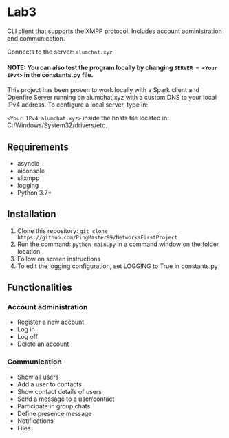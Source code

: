 # Lab3
CLI client that supports the XMPP protocol. Includes account administration and communication.

Connects to the server: ```alumchat.xyz```

#### NOTE: You can also test the program locally by changing ```SERVER = <Your IPv4>``` in the constants.py file.  
This project has been proven to work locally with a Spark client and Openfire Server running on alumchat.xyz with a custom DNS to your local IPv4 address. 
To configure a local server, type in:

```<Your IPv4 alumchat.xyz>``` inside the hosts file located in: C:/Windows/System32/drivers/etc. 

## Requirements
- asyncio
- aiconsole
- slixmpp
- logging
- Python 3.7+

## Installation
1. Clone this repository: ```git clone https://github.com/PingMaster99/NetworksFirstProject```
2. Run the command: ```python main.py``` in a command window on the folder location
3. Follow on screen instructions
4. To edit the logging configuration, set LOGGING to True in constants.py

## Functionalities
### Account administration
- Register a new account
- Log in
- Log off
- Delete an account

### Communication
- Show all users
- Add a user to contacts
- Show contact details of users
- Send a message to a user/contact
- Participate in group chats
- Define presence message
- Notifications
- Files
